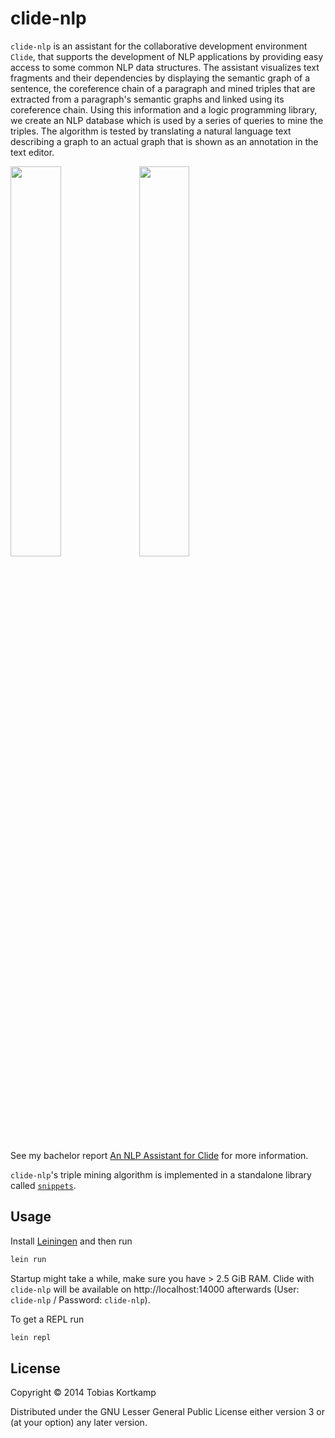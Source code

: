 # clide-nlp

`clide-nlp` is an assistant for the collaborative development
environment `Clide`, that supports the development of NLP applications
by providing easy access to some common NLP data structures. The
assistant visualizes text fragments and their dependencies by
displaying the semantic graph of a sentence, the coreference chain of
a paragraph and mined triples that are extracted from a paragraph's
semantic graphs and linked using its coreference chain. Using this
information and a logic programming library, we create an NLP database
which is used by a series of queries to mine the triples. The
algorithm is tested by translating a natural language text describing
a graph to an actual graph that is shown as an annotation in the text
editor.

[<img width="40%" src="https://raw.githubusercontent.com/t6/snippets/master/docs/screenshots/semantic-graph.png">](https://raw.githubusercontent.com/t6/snippets/master/docs/screenshots/semantic-graph.png)
[<img width="40%" src="https://raw.githubusercontent.com/t6/snippets/master/docs/screenshots/draw.png">](https://raw.githubusercontent.com/t6/snippets/master/docs/screenshots/draw.png)

See my bachelor report [An NLP Assistant for
Clide](http://arxiv.org/abs/1409.2073v1) for more information.

`clide-nlp`'s triple mining algorithm is implemented in a
standalone library called
[`snippets`](https://github.com/t6/snippets).

## Usage

Install [Leiningen](http://leiningen.org/) and then run

```bash
lein run
```

Startup might take a while, make sure you have > 2.5 GiB RAM.  Clide
with `clide-nlp` will be available on http://localhost:14000
afterwards (User: `clide-nlp` / Password: `clide-nlp`).

To get a REPL run

```bash
lein repl
```

## License

Copyright © 2014 Tobias Kortkamp

Distributed under the GNU Lesser General Public License either version
3 or (at your option) any later version.
